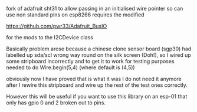 fork of adafruit sht31 to allow passing in an initialised wire pointer so can use non standard pins on esp8266
requires the modified 

https://github.com/pwr33/Adafruit_BusIO

for the mods to the I2CDevice class

Basically problem arose because a chinese clone sensor board (sgp30) had labelled up sda/scl wrong way round on the silk screen (Doh!), so I wired up some stripboard incorrectly and to get it to work for testing purposes needed to do Wire.begin(5,4) (where default is (4,5))

obviously now I have proved that is what it was I do not need it anymore after I rewire this stripboard and wire up the rest of the test ones correctly.

However this will be useful if you want to use this library on an esp-01 that only has gpio 0 and 2 broken out to pins.
